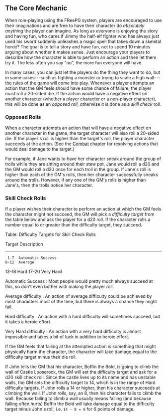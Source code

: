 ## The Core Mechanic ##

When role-playing using the FReePG system, players are encouraged to use 
their imaginations and are free to have their character do *absolutely 
anything* the player can imagine. As long as everyone is enjoying the 
story and having fun, who cares if Jimmy the half-elf fighter who has 
always just used his sword suddenly unleashes a magic spell that takes 
down a skeletal horde? The goal is to tell a story and have fun, not to 
spend 10 minutes arguing about whether it makes sense. Just encourage 
your players to describe how the character is able to perform an action 
and then let them try it. The less often you say "no", the more fun 
everyone will have.

In many cases, you can just let the players do the thing they want to 
do, but in some cases---such as fighting a monster or trying to scale a 
high wall---the rules of the game will come into play. Whenever a player 
attempts an action that the GM feels should have some chance of failure, 
the player must roll a 20-sided die. If the action would have a negative 
effect on another character (whether a player character or a non-player 
character), this will be done as an *opposed roll*, otherwise it is done 
as a *skill check* roll.

### Opposed Rolls ###

When a character attempts an action that will have a negative effect on 
another character in the game, the target character will also roll a 
20-sided die. If the player's roll is higher than the target's roll, the 
player character succeeds at the action. (See the [Combat](#combat) 
chapter for resolving actions that would deal damage to the target.)

For example, if Jane wants to have her character sneak around the group 
of trolls while they are sitting around their stew pot, Jane would roll a 
d20 and the GM would roll a d20 once for each troll in the group. If 
Jane's roll is higher than each of the GM's rolls, then her character 
successfully sneaks around the trolls. However, if any one of the GM's 
rolls is higher than Jane's, then the trolls notice her character.

### Skill Check Rolls ###

If a player wishes their character to perform an action at which the GM 
feels the character might not succeed, the GM will pick a *difficulty 
target* from the table below and ask the player for a d20 roll. If the 
character rolls a number equal to or greater than the difficulty target, 
they succeed.

Table: Difficulty Targets for Skill Check Rolls

  Target  Description
--------  ------------------
     1-7  Automatic Success
    8-12  Average
   13-16  Hard
   17-20  Very Hard

Automatic Success
  : Most people would pretty much always succeed at this, so don't even
    bother with making the player roll.

Average difficulty
  : An action of average difficulty could be achieved by most characters
    most of the time, but there is always a chance they might fail.

Hard difficulty
  : An action with a hard difficulty will sometimes succeed, but it
    takes a heroic effort.

Very Hard difficulty
  : An action with a very hard difficulty is almost impossible and takes
    a bit of luck in addition to heroic effort.

If the GM feels that failing at the attempted action is something that 
might physically harm the character, the character will take damage 
equal to the difficulty target minus their die roll.

If John tells the GM that his character, Boffin the Bold, is going to 
climb the wall of Castle Looserock, the GM will set the difficulty 
target and ask for a d20 skill check roll. Since the castle lives up to 
its name and has unstable walls, the GM sets the difficulty target to 
14, which is in the range of Hard difficulty targets. If John rolls a 14 
or higher, then his character succeeds at climbing the wall. If John 
rolls, say, an 8, then his character fails to climb the wall. Because 
failing to climb a wall usually means falling (and because falling often 
hurts) Boffin the Bold will take damage equal to the difficulty target 
minus John's roll, i.e. `14 - 8 = 6` for 6 points of damage.
